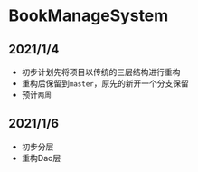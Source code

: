 # BookManageSystem

## 2021/1/4
- 初步计划先将项目以传统的三层结构进行重构
- 重构后保留到`master`，原先的新开一个分支保留
- 预计`两周`

## 2021/1/6
- 初步分层
- 重构Dao层



